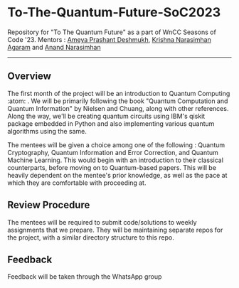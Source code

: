 # To-The-Quantum-Future-SoC2023
Repository for "To The Quantum Future" as a part of WnCC Seasons of Code '23. Mentors : [Ameya Prashant Deshmukh](https://github.com/Woolverine563),  [Krishna Narasimhan Agaram](https://github.com/mathismusic) and [Anand Narasimhan](https://github.com/A9B8C7D6)

----------------------------------

## Overview

The first month of the project will be an introduction to Quantum Computing :atom: . We will be primarily following the book "Quantum Computation and Quantum Information" by Nielsen and Chuang, along with other references. Along the way, we'll be creating quantum circuits using IBM's qiskit package embedded in Python and also implementing various quantum algorithms using the same.

The mentees will be given a choice among one of the following : Quantum Cryptography, Quantum Information and Error Correction, and Quantum Machine Learning. This would begin with an introduction to their classical counterparts, before moving on to Quantum-based papers. This will be heavily dependent on the mentee's prior knowledge, as well as the pace at which they are comfortable with proceeding at.

## Review Procedure

The mentees will be required to submit code/solutions to weekly assignments that we prepare. They will be maintaining separate repos for the project, with a similar directory structure to this repo.

## Feedback

Feedback will be taken through the WhatsApp group

